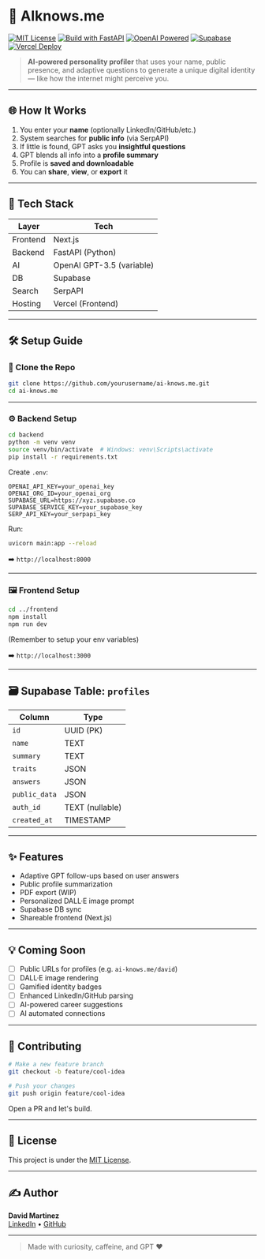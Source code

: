 # 🧠 AIknows.me

[![MIT License](https://img.shields.io/badge/license-MIT-blue.svg)](LICENSE)
[![Build with FastAPI](https://img.shields.io/badge/backend-FastAPI-green)](https://fastapi.tiangolo.com/)
[![OpenAI Powered](https://img.shields.io/badge/AI-GPT--3.5-orange)](https://openai.com)
[![Supabase](https://img.shields.io/badge/database-Supabase-3FCF8E)](https://supabase.com)
[![Vercel Deploy](https://img.shields.io/badge/frontend-Next.js-black?logo=vercel)](https://nextjs.org/)

> **AI-powered personality profiler** that uses your name, public presence, and adaptive questions to generate a unique digital identity — like how the internet might perceive you.

---

## 🌐 How It Works

1. You enter your **name** (optionally LinkedIn/GitHub/etc.)
2. System searches for **public info** (via SerpAPI)
3. If little is found, GPT asks you **insightful questions**
4. GPT blends all info into a **profile summary**
5. Profile is **saved and downloadable**
6. You can **share**, **view**, or **export** it

---

## 🧠 Tech Stack

| Layer      | Tech             |
|------------|------------------|
| Frontend   | Next.js          |
| Backend    | FastAPI (Python) |
| AI         | OpenAI GPT-3.5 (variable)   |
| DB         | Supabase         |
| Search     | SerpAPI          |
| Hosting    | Vercel (Frontend)|

---

## 🛠️ Setup Guide

### 🔄 Clone the Repo

```bash
git clone https://github.com/yourusername/ai-knows.me.git
cd ai-knows.me
```

---

### ⚙️ Backend Setup

```bash
cd backend
python -m venv venv
source venv/bin/activate  # Windows: venv\Scripts\activate
pip install -r requirements.txt
```

Create `.env`:

```env
OPENAI_API_KEY=your_openai_key
OPENAI_ORG_ID=your_openai_org
SUPABASE_URL=https://xyz.supabase.co
SUPABASE_SERVICE_KEY=your_supabase_key
SERP_API_KEY=your_serpapi_key
```

Run:

```bash
uvicorn main:app --reload
```

➡️ `http://localhost:8000`

---

### 🖼️ Frontend Setup

```bash
cd ../frontend
npm install
npm run dev
```

(Remember to setup your env variables)

➡️ `http://localhost:3000`

---

## 🗃️ Supabase Table: `profiles`

| Column        | Type     |
|---------------|----------|
| `id`          | UUID (PK) |
| `name`        | TEXT      |
| `summary`     | TEXT      |
| `traits`      | JSON      |
| `answers`     | JSON      |
| `public_data` | JSON      |
| `auth_id`     | TEXT (nullable) |
| `created_at`  | TIMESTAMP |

---

## ✨ Features

- Adaptive GPT follow-ups based on user answers
- Public profile summarization
- PDF export (WIP)
- Personalized DALL·E image prompt
- Supabase DB sync
- Shareable frontend (Next.js)

---

## 💡 Coming Soon

- [ ] Public URLs for profiles (e.g. `ai-knows.me/david`)
- [ ] DALL·E image rendering
- [ ] Gamified identity badges
- [ ] Enhanced LinkedIn/GitHub parsing
- [ ] AI-powered career suggestions
- [ ] AI automated connections
            
---

## 🤝 Contributing

```bash
# Make a new feature branch
git checkout -b feature/cool-idea

# Push your changes
git push origin feature/cool-idea
```

Open a PR and let's build.

---

## 📜 License

This project is under the [MIT License](LICENSE).

---

## ✍️ Author

**David Martinez**  
[LinkedIn](https://linkedin.com/in//davidmr321/) • [GitHub](https://github.com/321david123)

---

> Made with curiosity, caffeine, and GPT ❤️
